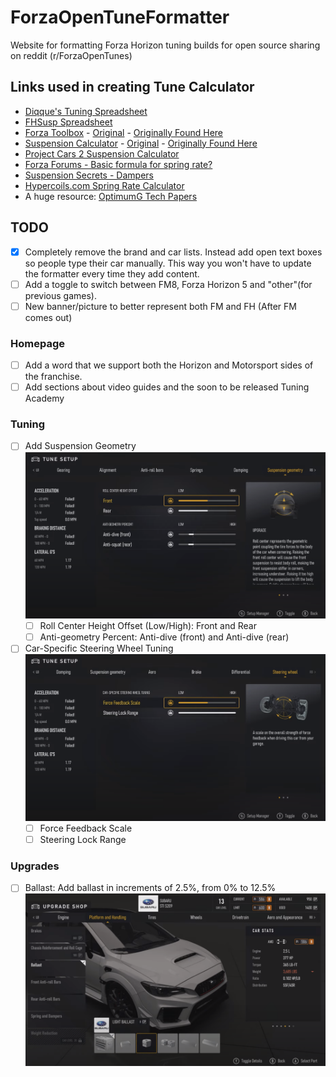 # ForzaOpenTuneFormatter

Website for formatting Forza Horizon tuning builds for open source sharing on reddit (r/ForzaOpenTunes)

## Links used in creating Tune Calculator

- [Diqque's Tuning Spreadsheet](https://onedrive.live.com/edit.aspx?cid=e7950f567151b185&page=view&resid=E7950F567151B185!358927&parId=E7950F567151B185!121&app=Excel&wacqt=search)
- [FHSusp Spreadsheet](https://docs.google.com/spreadsheets/d/17_guIkTx2tiS5JIQRB_lTjZeU8n9paEgl_2h7XT20ng/edit#gid=1664634996)
- [Forza Toolbox](https://docs.google.com/spreadsheets/d/13Rlir36-ODaF4v2qGUR7WwF5LPMFHnBiHfglNpCKIsc/edit#gid=797012139) - [Original](<https://docs.google.com/spreadsheets/d/1X-c0bLiuUN_QR5urpQs4fewS0B-iWydSHAjgMozkhJk/edit#gid=1023796684>) - [Originally Found Here](https://forums.forzamotorsport.net/t/ride-frequency-tuning-calculator/91481)
- [Suspension Calculator](https://docs.google.com/spreadsheets/d/1X-c0bLiuUN_QR5urpQs4fewS0B-iWydSHAjgMozkhJk/edit#gid=1023796684) - [Original](http://www.usrallyteam.com/content/tech/suspension_calculator.xls) - [Originally Found Here](http://www.tracktuned.com/feed/2016/11/27/overspring-spring-frequency)
- [Project Cars 2 Suspension Calculator](https://docs.google.com/spreadsheets/d/1TP7_in8cOQWwM3KeNcQ_mMW-DFIpDKNzNZXS-au4BXM/edit#gid=1812832385)
- [Forza Forums - Basic formula for spring rate?](https://forums.forzamotorsport.net/t/basic-formula-for-spring-rate/537503/9)
- [Suspension Secrets - Dampers](https://suspensionsecrets.co.uk/dampers/)
- [Hypercoils.com Spring Rate Calculator](https://www.hypercoils.com/spring-rate-calculator/)
- A huge resource: [OptimumG Tech Papers](https://optimumg.com/category/technical-papers/tech-tips/)

## TODO

- [x] Completely remove the brand and car lists. Instead add open text boxes so people type their car manually. This way you won't have to update the formatter every time they add content.
- [ ] Add a toggle to switch between FM8, Forza Horizon 5 and "other"(for previous games).
- [ ] New banner/picture to better represent both FM and FH (After FM comes out)

### Homepage

- [ ] Add a word that we support both the Horizon and Motorsport sides of the franchise.
- [ ] Add sections about video guides and the soon to be released Tuning Academy

### Tuning

- [ ] Add Suspension Geometry ![Suspension Geometry](todo_suspension_geometry.png)
  - [ ] Roll Center Height Offset (Low/High): Front and Rear
  - [ ] Anti-geometry Percent: Anti-dive (front) and Anti-dive (rear)
- [ ] Car-Specific Steering Wheel Tuning ![Car-Specific Steering Wheel Tuning](todo_steering_wheel.png)
  - [ ] Force Feedback Scale
  - [ ] Steering Lock Range

### Upgrades

- [ ] Ballast: Add ballast in increments of 2.5%, from 0% to 12.5% ![Ballast Upgrade](todo_ballast_upgrade.png)
